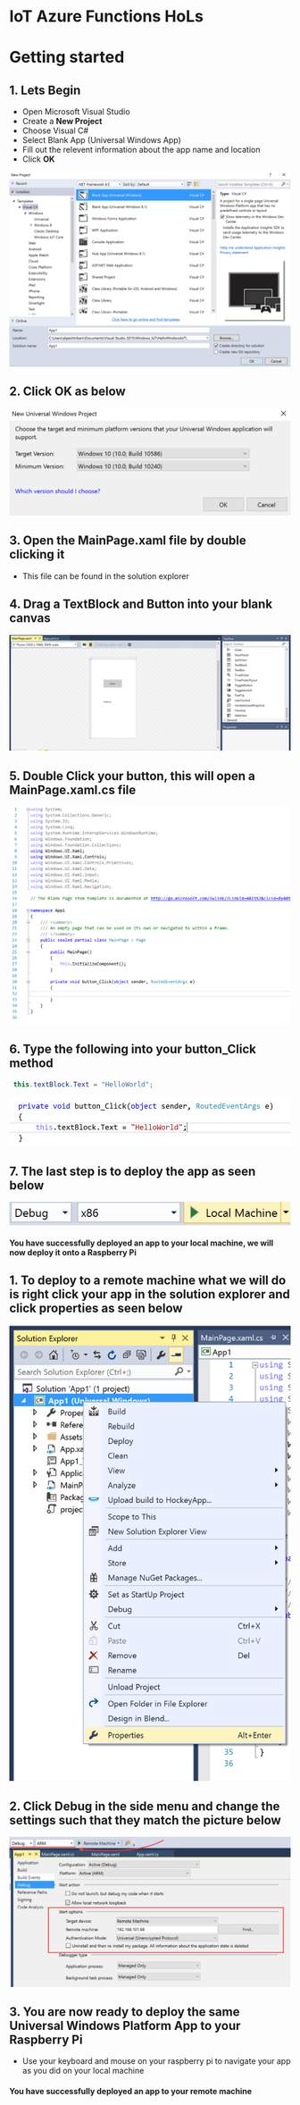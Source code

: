 # IoT Azure Functions HoLs

# Getting started

## 1. Lets Begin
  * Open Microsoft Visual Studio
  * Create a **New Project** 
  * Choose Visual C# 
  * Select Blank App (Universal Windows App)
  * Fill out the relevent information about the app name and location 
  * Click **OK**

![New Project](img/createBlankApp.png)

## 2. Click **OK** as below

![Universal Windows App](img/newUniversalWindowsApp.png)

## 3. Open the MainPage.xaml file by double clicking it
  * This file can be found in the solution explorer

## 4. Drag a TextBlock and Button into your blank canvas 

![Drag Buttons](img/dragButtons.png)

## 5. Double Click your button, this will open a MainPage.xaml.cs file 

![Button Code](img/buttonCode.png)

## 6. Type the following into your button_Click method

```csharp
 this.textBlock.Text = "HelloWorld";
 ```

![Hello World Text](img/helloworldText.png)

## 7. The last step is to deploy the app as seen below 

![Local Machine](img/localMachine.png)

#### You have successfully deployed an app to your local machine, we will now deploy it onto a Raspberry Pi

## 1. To deploy to a remote machine what we will do is right click your app in the solution explorer and click properties as seen below

![Local Machine](img/propertiesRemote.png)

## 2. Click Debug in the side menu and change the settings such that they match the picture below

![Local Machine](img/debugSetup.png)

## 3. You are now ready to deploy the same Universal Windows Platform App to your Raspberry Pi
  * Use your keyboard and mouse on your raspberry pi to navigate your app as you did on your local machine

#### You have successfully deployed an app to your remote machine